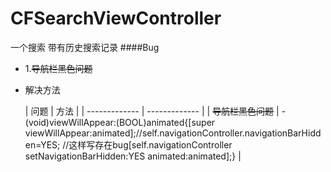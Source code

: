 # CFSearchViewController
一个搜索  带有历史搜索记录
####Bug
* 1.~~导航栏黑色问题~~<br>
 * 解决方法
    
    |   问题   | 方法  |
| ------------- | ------------- |
| ~~导航栏黑色问题~~   | -(void)viewWillAppear:(BOOL)animated{[super viewWillAppear:animated];//self.navigationController.navigationBarHidden=YES; //这样写存在bug[self.navigationController setNavigationBarHidden:YES animated:animated];}  |

      
               
